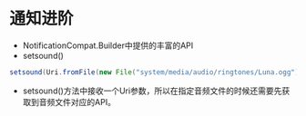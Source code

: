 # 通知进阶

* NotificationCompat.Builder中提供的丰富的API
 * setsound()

 ```java
 setsound(Uri.fromFile(new File("system/media/audio/ringtones/Luna.ogg")))
 ```
 * setsound()方法中接收一个Uri参数，所以在指定音频文件的时候还需要先获取到音频文件对应的API。
